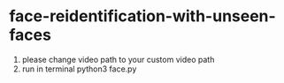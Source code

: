 # face-reidentification-with-unseen-faces
1. please change video path to your custom video path
2. run in terminal
python3 face.py
